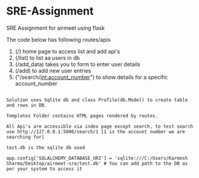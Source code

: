 # SRE-Assignment
SRE Assignment for airmeet using flask 

The code below has following routes/apis
1. (/) home page to access list and add api's
2. (/list) to list aa users in db
3. (/add_data) takes you to form to enter user details
4. (/add) to add new user entries
5. ("/search/<int:account_number>") to show details for a specific account_number
 ~~~~~~~~~~~~~~~~~~~~~~~~~~~~~~~~~~~~~~~~~~~~~~~~~~~~~~~~~~~~~~~~~~~~~~~~~~~~~~~~~~~~~~~~~~~~~~~~~~~~~~~~~~~~~~~~~~~~~~~~~~~~~~~~

 Solution uses Sqlite db and class Profile(db.Model) to create table and rows in DB. 

 Templates Folder contains HTML pages rendered by routes.

All Api's are accessible via index page except search, to test search use http://127.0.0.1:5000/search/1 [1 is the account number we are searching for]

test.db is the sqlite db used

app.config['SQLALCHEMY_DATABASE_URI'] = 'sqlite:///C:/Users/Karmesh Sharma/Desktop/airmeet-sre/test.db' # You can add path to the DB as per your system to access it


